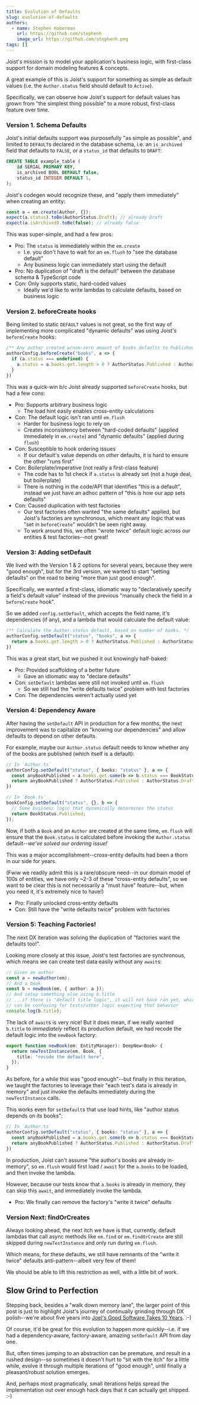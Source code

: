 ```yaml
---
title: Evolution of Defaults
slug: evolution-of-defaults
authors:
  - name: Stephen Haberman
    url: https://github.com/stephenh
    image_url: https://github.com/stephenh.png
tags: []
---
```


Joist's mission is to model your application's business logic, with first-class support for domain modeling features & concepts.

A great example of this is Joist's support for something as simple as default values (i.e. the `Author.status` field should default to `Active`).

Specifically, we can observe how Joist's support for default values has grown from "the simplest thing possible" to a more robust, first-class feature over time.

### Version 1. Schema Defaults

Joist's initial defaults support was purposefully "as simple as possible", and limited to `DEFAULT`s declared in the database schema, i.e. an `is_archived` field that defaults to `FALSE`, or a `status_id` that defaults to `DRAFT`:

```sql
CREATE TABLE example_table (
    id SERIAL PRIMARY KEY,
    is_archived BOOL DEFAULT false,
    status_id INTEGER DEFAULT 1,
);
```

Joist's codegen would recognize these, and "apply them immediately" when creating an entity:

```ts
const a = em.create(Author, {});
expect(a.status).toBe(AuthorStatus.Draft); // already Draft
expect(a.isArchived).toBe(false); // already false
```

This was super-simple, and had a few pros:

* Pro: The `status` is immediately within the `em.create`
  - I.e. you don't have to wait for an `em.flush` to "see the database default"
  - Any business logic can immediately start using the default
* Pro: No duplication of "draft is the default" between the database schema & TypeScript code
* Con: Only supports static, hard-coded values 
  - Ideally we'd like to write lambdas to calculate defaults, based on business logic

### Version 2. beforeCreate hooks

Being limited to static `DEFAULT` values is not great, so the first way of implementing more complicated "dynamic defaults" was using Joist's `beforeCreate` hooks:

```ts
/** Any author created w/non-zero amount of books defaults to Published. */
authorConfig.beforeCreate("books", a => {
  if (a.status === undefined) {
    a.status = a.books.get.length > 0 ? AuthorStatus.Published : AuthorStatus.Draft;
  }  
})
```

This was a quick-win b/c Joist already supported `beforeCreate` hooks, but had a few cons:

* Pro: Supports arbitrary business logic
  - The load hint easily enables cross-entity calculations
* Con: The default logic isn't ran until `em.flush`
  - Harder for business logic to rely on
  - Creates inconsistency between "hard-coded defaults" (applied immediately in `em.create`) and "dynamic defaults" (applied during `flush`)
* Con: Susceptible to hook ordering issues
  * If our default's value depends on *other* defaults, it is hard to ensure the other "runs first"
* Con: Boilerplate/imperative (not really a first-class feature)
  * The code has to 1st check if `a.status` is already set (not a huge deal, but boilerplate)
  * There is nothing in the code/API that identifies "this is a default", instead we just have an adhoc pattern of "this is how our app sets defaults"
* Con: Caused duplication with test factories
  * Our test factories often wanted "the same defaults" applied, but Joist's factories are synchronous, which meant any logic that was "set in `beforeCreate`" wouldn't be seen right away.
  * To work around this, we often "wrote twice" default logic across our entities & test factories--not great!

### Version 3: Adding setDefault

We lived with the Version 1 & 2 options for several years, because they were "good enough", but for the 3rd version, we wanted to start "setting defaults" on the road to being "more than just good enough".

Specifically, we wanted a first-class, idiomatic way to "declaratively specify a field's default value" instead of the previous "manually check the field in a `beforeCreate` hook".

So we added `config.setDefault`, which accepts the field name, it's dependencies (if any), and a lambda that would calculate the default value:

```ts
/** Calculate the Author.status default, based on number of books. */
authorConfig.setDefault("status", "books", a => {
  return a.books.get.length > 0 ? AuthorStatus.Published : AuthorStatus.Draft;
})
```

This was a great start, but we pushed it out knowingly half-baked:

* Pro: Provided scaffolding of a better future
  - Gave an idiomatic way to "declare defaults"
* Con: `setDefault` lambdas were still not invoked until `em.flush`
  * So we still had the "write defaults twice" problem with test factories 
* Con: The dependencies weren't actually used yet

### Version 4: Dependency Aware

After having the `setDefault` API in production for a few months, the next improvement was to capitalize on "knowing our dependencies" and allow defaults to depend on other defaults.

For example, maybe our `Author.status` default needs to know whether any of the books are published (which itself is a default):

```ts
// In `Author.ts`
authorConfig.setDefault("status", { books: "status" }, a => {
  const anyBookPublished = a.books.get.some(b => b.status === BookStatus.Published);
  return anyBookPublished ? AuthorStatus.Published : AuthorStatus.Draft;
})

// In `Book.ts`
bookConfig.setDefault("status", {}, b => {
  // Some business logic that dynamically determines the status
  return BookStatus.Published;
});
```

Now, if both a `Book` and an `Author` are created at the same time, `em.flush` will ensure that the `Book.status` is calculated before invoking the `Author.status` default--_we've solved our ordering issue!_

This was a major accomplishment--cross-entity defaults had been a thorn in our side for years.

(Fwiw we readily admit this is a rare/obscure need--in our domain model of 100s of entities, we have only ~2-3 of these "cross-entity defaults", so we want to be clear this is not necessarily a "must have" feature--but, when you need it, it's extremely nice to have!)

* Pro: Finally unlocked cross-entity defaults
* Con: Still have the "write defaults twice" problem with factories

### Version 5: Teaching Factories!

The next DX iteration was solving the duplication of "factories want the defaults too!".

Looking more closely at this issue, Joist's test factories are synchronous, which means we can create test data easily without any `await`s:

```ts
// Given an author
const a = newAuthor(em);
// And a book 
const b = newBook(em, { author: a });
// And setup something else using b.title
// ...if there is "default title logic", it will not have ran yet, which
// can be confusing for tests/other logic expecting that behavior 
console.log(b.title);
```

The lack of `await`s is very nice! But it does mean, if we really wanted `b.title` to *immediately* reflect its production default, we had recode the default logic into the `newBook` factory:

```ts
export function newBook(em: EntityManager): DeepNew<Book> {
  return newTestInstance(em, Book, {
    title: "recode the default here",
  });
}
```

As before, for a while this was "good enough"--but finally in this iteration, we taught the factories to leverage their "each test's data is already in memory" and just invoke the defaults immediately during the `newTestInstance` calls.

This works even for `setDefault`s that use load hints, like "author status depends on its books":

```ts
// In `Author.ts`
authorConfig.setDefault("status", { books: "status" }, a => {
  const anyBookPublished = a.books.get.some(b => b.status === BookStatus.Published);
  return anyBookPublished ? AuthorStatus.Published : AuthorStatus.Draft;
})
```

In production, Joist can't assume "the author's books are already in-memory", so `em.flush` would first load / `await` for the `a.books` to be loaded, and then invoke the lambda.

However, because our tests know that `a.books` is already in memory, they can skip this `await`, and immediately invoke the lambda.

* Pro: We finally can remove the factory's "write it twice" defaults

### Version Next: findOrCreates

Always looking ahead, the next itch we have is that, currently, default lambdas that call async methods like `em.find` or `em.findOrCreate` are still skipped during `newTestInstance` and only run during `em.flush`.

Which means, for these defaults, we still have remnants of the "write it twice" defaults anti-pattern--albeit very few of them!

We should be able to lift this restriction as well, with a little bit of work.

## Slow Grind to Perfection

Stepping back, besides a "walk down memory lane", the larger point of this post is just to highlight Joist's journey of continually grinding through DX polish--we're about five years into [Joel's Good Software Takes 10 Years](https://www.joelonsoftware.com/2001/07/21/good-software-takes-ten-years-get-used-to-it/). :-)

Of course, it'd be great for this evolution to happen more quickly--i.e. if we had a dependency-aware, factory-aware, amazing `setDefault` API from day one.

But, often times jumping to an abstraction can be premature, and result in a rushed design--so sometimes it doesn't hurt to "sit with the itch" for a little while, evolve it through multiple iterations of "good enough", until finally a pleasant/robust solution emerges.

And, perhaps most pragmatically, small iterations helps spread the implementation out over enough hack days that it can actually get shipped. :-)
